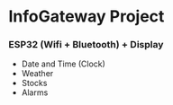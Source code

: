 # InfoGateway Project
### ESP32 (Wifi + Bluetooth) + Display
* Date and Time (Clock)
* Weather
* Stocks
* Alarms